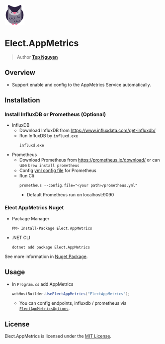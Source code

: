 ﻿![Logo](../../../Logo.png)
# Elect.AppMetrics
> Author [**Top Nguyen**](http://topnguyen.com)

## Overview
 - Support enable and config to the AppMetrics Service automatically.

## Installation

### Install InfluxDB or Prometheus (Optional)
 - InfluxDB
    + Download InfluxDB from https://www.influxdata.com/get-influxdb/
    + Run InfluxDB by `influxd.exe`
        ```
        influxd.exe
        ```
 - Prometheus
    + Download Prometheus from https://prometheus.io/download/ or can use `brew install prometheus`
    + Config [yml config file](https://trello-attachments.s3.amazonaws.com/5aa9f07ca83e022bcd047d69/5d0ba7268178d077c2436f1f/3a373d4439528043dbbd97ed99e6b188/prometheus.yml) for Prometheus
    + Run Cli
        ```
        prometheus --config.file="<your path>/prometheus.yml"
        ```
        + Default Prometheus run on localhost:9090

### Elect AppMetrics Nuget
 - Package Manager
    ```
    PM> Install-Package Elect.AppMetrics
    ```

 - .NET CLI
    ```
    dotnet add package Elect.AppMetrics
    ```

See more information in [Nuget Package](https://www.nuget.org/packages/Elect.AppMetrics/).

## Usage

 - In `Program.cs` add AppMetrics
    ```c#
    webHostBuilder.UseElectAppMetrics("ElectAppMetrics");
    ```
    + You can config endpoints, influxdb / prometheus via [`ElectAppMetricsOptions`](Models/ElectAppMetricsOptions.cs).


## License
Elect.AppMetrics is licensed under the [MIT License](../../../LICENSE).